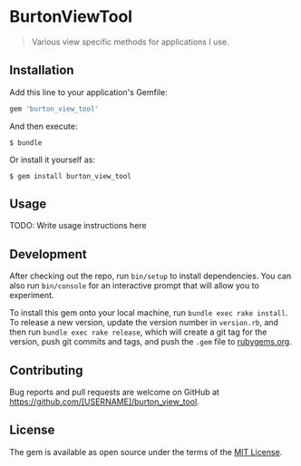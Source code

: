 # BurtonViewTool

> Various view specific methods for applications I use.

## Installation

Add this line to your application's Gemfile:

```ruby
gem 'burton_view_tool'
```

And then execute:

    $ bundle

Or install it yourself as:

    $ gem install burton_view_tool

## Usage

TODO: Write usage instructions here

## Development

After checking out the repo, run `bin/setup` to install dependencies. You can also run `bin/console` for an interactive prompt that will allow you to experiment.

To install this gem onto your local machine, run `bundle exec rake install`. To release a new version, update the version number in `version.rb`, and then run `bundle exec rake release`, which will create a git tag for the version, push git commits and tags, and push the `.gem` file to [rubygems.org](https://rubygems.org).

## Contributing

Bug reports and pull requests are welcome on GitHub at https://github.com/[USERNAME]/burton_view_tool.


## License

The gem is available as open source under the terms of the [MIT License](http://opensource.org/licenses/MIT).

